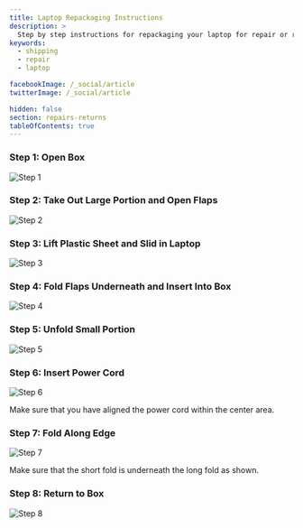 ```yaml
---
title: Laptop Repackaging Instructions
description: >
  Step by step instructions for repackaging your laptop for repair or return
keywords:
  - shipping
  - repair
  - laptop

facebookImage: /_social/article
twitterImage: /_social/article

hidden: false
section: repairs-returns
tableOfContents: true
---
```


### Step 1: Open Box

![Step 1](/images/reboxing/Step1.jpg)

### Step 2: Take Out Large Portion and Open Flaps

![Step 2](/images/reboxing/Step2.jpg)

### Step 3: Lift Plastic Sheet and Slid in Laptop

![Step 3](/images/reboxing/Step3.jpg)

### Step 4: Fold Flaps Underneath and Insert Into Box

![Step 4](/images/reboxing/Step4.jpg)

### Step 5: Unfold Small Portion

![Step 5](/images/reboxing/Step5.jpg)

### Step 6: Insert Power Cord

![Step 6](/images/reboxing/Step6.jpg)

Make sure that you have aligned the power cord within the center area.

### Step 7: Fold Along Edge

![Step 7](/images/reboxing/Step7.jpg)

Make sure that the short fold is underneath the long fold as shown.

### Step 8: Return to Box

![Step 8](/images/reboxing/Step8.jpg)
